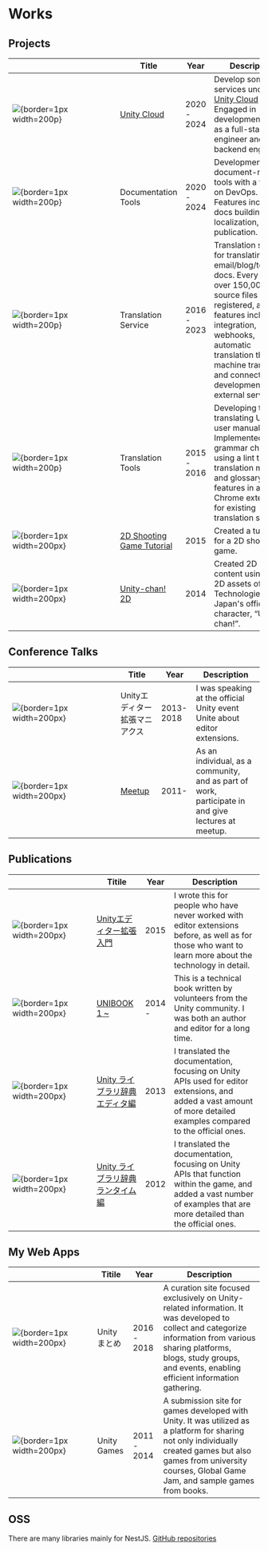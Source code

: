 # Works

## Projects

| <div style="width:200px"></div>                                            | Title                                                                                      | Year        | Description                                                                                                                                                                                                                                                                   |
| -------------------------------------------------------------------------- | ------------------------------------------------------------------------------------------ | ----------- | ----------------------------------------------------------------------------------------------------------------------------------------------------------------------------------------------------------------------------------------------------------------------------- |
| ![](/images/unity_cloud.jpg){border=1px width=200p}                        | [Unity Cloud](https://cloud.unity.com/)                                                    | 2020 - 2024 | Develop some services under the [Unity Cloud](https://cloud.unity.com/) brand. Engaged in development work as a full-stack engineer and backend engineer.                                                                                                                     |
| ![](/images/no_image.jpg){border=1px width=200p}                           | Documentation Tools                                                                        | 2020 - 2024 | Development of document-related tools with a focus on DevOps. Features include docs building, localization, and publication.                                                                                                                                                  |
| ![](/images/no_image.jpg){border=1px width=200p}                           | Translation Service                                                                        | 2016 - 2023 | Translation service for translating email/blog/technical docs. Every year, over 150,000 source files are registered, and the features include Git integration, webhooks, automatic translation through machine translation, and connector development with external services. |
| ![](/images/no_image.jpg){border=1px width=200p}                           | Translation Tools                                                                          | 2015 - 2016 | Developing tools for translating Unity's user manual. Implemented grammar checking using a lint tool, translation memory, and glossary features in a Chrome extension for existing translation services.                                                                      |
| ![](/images/5211b4745ffac6c4f1be7ba4f083bb7e.webp){border=1px width=200px} | [2D Shooting Game Tutorial](https://github.com/unity3d-jp-tutorials/2d-shooting-game/wiki) | 2015        | Created a tutorial for a 2D shooting game.                                                                                                                                                                                                                                    |
| ![](/images/48a038fb41056513659c48979ee7ef29.webp){border=1px width=200px} | [Unity-chan! 2D](https://unity-chan.com/contents/staff-note/ready-for-2d/)                 | 2014        | Created 2D game content using the 2D assets of Unity Technologies Japan's official character, “Unity-chan!”.                                                                                                                                                                  |

## Conference Talks

| <div style="width:200px"></div>                                            | Title                                                        | Year      | Description                                                                                        |
| -------------------------------------------------------------------------- | ------------------------------------------------------------ | --------- | -------------------------------------------------------------------------------------------------- |
| ![](/images/972414c513dcf3eec7ab295c033cedcc.webp){border=1px width=200px} | Unityエディター拡張マニアクス                                | 2013-2018 | I was speaking at the official Unity event Unite about editor extensions.                          |
| ![](/images/no_image.jpg){border=1px width=200px}                          | [Meetup](https://www.slideshare.net/keigoando/presentations) | 2011-     | As an individual, as a community, and as part of work, participate in and give lectures at meetup. |

## Publications

| <div style="width:150px"></div>                                           | Titile                                                                                  | Year   | Description                                                                                                                                                              |
| ------------------------------------------------------------------------- | --------------------------------------------------------------------------------------- | ------ | ------------------------------------------------------------------------------------------------------------------------------------------------------------------------ |
| ![](/images/6dbc84ddeed1201e49e2f947e5e9a6a6.png){border=1px width=200px} | [Unityエディター拡張入門](https://anchan828.github.io/editor-manual/)                   | 2015   | I wrote this for people who have never worked with editor extensions before, as well as for those who want to learn more about the technology in detail.                 |
| ![](/images/8daea67ae8f857bbed9bf570868f01a7.png){border=1px width=200px} | [UNIBOOK 1 ~](https://unity-bu.booth.pm/)                                               | 2014 - | This is a technical book written by volunteers from the Unity community. I was both an author and editor for a long time.                                                |
| ![](/images/7a3f4da5108618baa49b14e1f939bea4.jpg){border=1px width=200px} | [Unity ライブラリ辞典 エディタ編](https://www.cutt.co.jp/book/978-4-87783-286-5.html)   | 2013   | I translated the documentation, focusing on Unity APIs used for editor extensions, and added a vast amount of more detailed examples compared to the official ones.      |
| ![](/images/9e3f59820c8e46caf970801070ae58dd.jpg){border=1px width=200px} | [Unity ライブラリ辞典 ランタイム編](https://www.cutt.co.jp/book/978-4-87783-285-8.html) | 2012   | I translated the documentation, focusing on Unity APIs that function within the game, and added a vast number of examples that are more detailed than the official ones. |

## My Web Apps

| <div style="width:150px"></div>                       | Titile       | Year        | Description                                                                                                                                                                                                                         |
| ----------------------------------------------------- | ------------ | ----------- | ----------------------------------------------------------------------------------------------------------------------------------------------------------------------------------------------------------------------------------- |
| ![](/images/unity-matome.png){border=1px width=200px} | Unity まとめ | 2016 - 2018 | A curation site focused exclusively on Unity-related information. It was developed to collect and categorize information from various sharing platforms, blogs, study groups, and events, enabling efficient information gathering. |
| ![](/images/unity-games.webp){border=1px width=200px} | Unity Games  | 2011 - 2014 | A submission site for games developed with Unity. It was utilized as a platform for sharing not only individually created games but also games from university courses, Global Game Jam, and sample games from books.               |

## OSS

There are many libraries mainly for NestJS.
[GitHub repositories](https://github.com/anchan828?tab=repositories)
